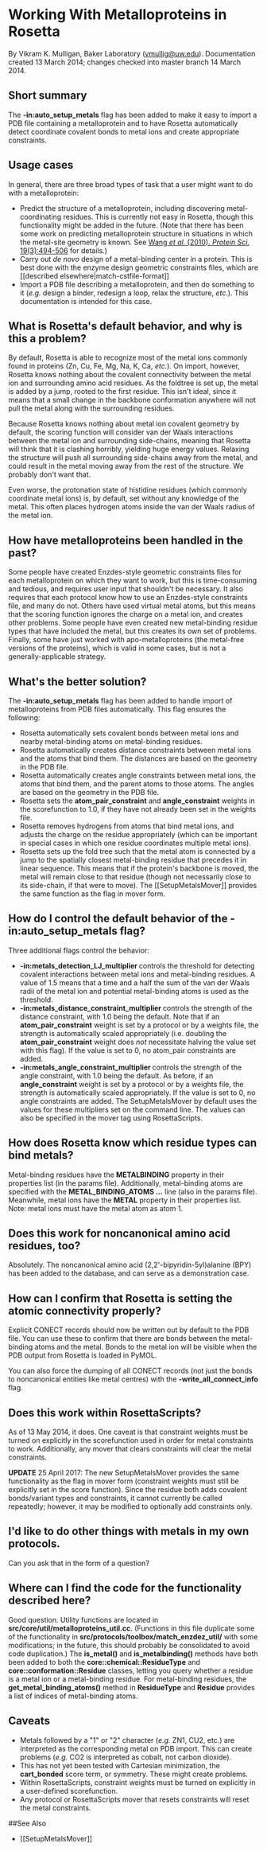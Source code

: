 # Working With Metalloproteins in Rosetta
By Vikram K. Mulligan, Baker Laboratory (vmullig@uw.edu).  Documentation created 13 March 2014; changes checked into master branch 14 March 2014.

## Short summary
The **-in:auto_setup_metals** flag has been added to make it easy to import a PDB file containing a metalloprotein and to have Rosetta automatically detect coordinate covalent bonds to metal ions and create appropriate constraints.

## Usage cases
In general, there are three broad types of task that a user might want to do with a metalloprotein:
* Predict the structure of a metalloprotein, including discovering metal-coordinating residues.  This is currently not easy in Rosetta, though this functionality might be added in the future.  (Note that there has been some work on predicting metalloprotein structure in situations in which the metal-site geometry is known.  See [Wang _et al._ (2010). _Protein Sci._ 19(3):494-506](http://www.ncbi.nlm.nih.gov/pubmed/20054832) for details.)
* Carry out _de novo_ design of a metal-binding center in a protein.  This is best done with the enzyme design geometric constraints files, which are [[described elsewhere|match-cstfile-format]]
* Import a PDB file describing a metalloprotein, and then do something to it (_e.g._ design a binder, redesign a loop, relax the structure, _etc._).  This documentation is intended for this case.

## What is Rosetta's default behavior, and why is this a problem?
By default, Rosetta is able to recognize most of the metal ions commonly found in proteins (Zn, Cu, Fe, Mg, Na, K, Ca, _etc._).  On import, however, Rosetta knows nothing about the covalent connectivity between the metal ion and surrounding amino acid residues.  As the foldtree is set up, the metal is added by a jump, rooted to the first residue.  This isn't ideal, since it means that a small change in the backbone conformation anywhere will not pull the metal along with the surrounding residues.

Because Rosetta knows nothing about metal ion covalent geometry by default, the scoring function will consider van der Waals interactions between the metal ion and surrounding side-chains, meaning that Rosetta will think that it is clashing horribly, yielding huge energy values.  Relaxing the structure will push all surrounding side-chains away from the metal, and could result in the metal moving away from the rest of the structure.  We probably don't want that.

Even worse, the protonation state of histidine residues (which commonly coordinate metal ions) is, by default, set without any knowledge of the metal.  This often places hydrogen atoms inside the van der Waals radius of the metal ion.

## How have metalloproteins been handled in the past?

Some people have created Enzdes-style geometric constraints files for each metalloprotein on which they want to work, but this is time-consuming and tedious, and requires user input that shouldn't be necessary.  It also requires that each protocol know how to use an Enzdes-style constraints file, and many do not.  Others have used virtual metal atoms, but this means that the scoring function ignores the charge on a metal ion, and creates other problems.  Some people have even created new metal-binding residue types that have included the metal, but this creates its own set of problems.  Finally, some have just worked with apo-metalloproteins (the metal-free versions of the proteins), which is valid in some cases, but is not a generally-applicable strategy.

## What's the better solution?

The **-in:auto_setup_metals** flag has been added to handle import of metalloproteins from PDB files automatically.  This flag ensures the following:
* Rosetta automatically sets covalent bonds between metal ions and nearby metal-binding atoms on metal-binding residues.
* Rosetta automatically creates distance constraints between metal ions and the atoms that bind them.  The distances are based on the geometry in the PDB file.
* Rosetta automatically creates angle constraints between metal ions, the atoms that bind them, and the parent atoms to those atoms.  The angles are based on the geometry in the PDB file.
* Rosetta sets the **atom_pair_constraint** and **angle_constraint** weights in the scorefunction to 1.0, if they have not already been set in the weights file.
* Rosetta removes hydrogens from atoms that bind metal ions, and adjusts the charge on the residue appropriately (which can be important in special cases in which one residue coordinates multiple metal ions).
* Rosetta sets up the fold tree such that the metal atom is connected by a jump to the spatially closest metal-binding residue that precedes it in linear sequence.  This means that if the protein's backbone is moved, the metal will remain close to that residue (though not necessarily close to its side-chain, if that were to move).
The [[SetupMetalsMover]] provides the same function as the flag in mover form.
## How do I control the default behavior of the **-in:auto_setup_metals** flag?

Three additional flags control the behavior:
* **-in:metals_detection_LJ_multiplier <value>** controls the threshold for detecting covalent interactions between metal ions and metal-binding residues.  A value of 1.5 means that a time and a half the sum of the van der Waals radii of the metal ion and potential metal-binding atoms is used as the threshold.
* **-in:metals_distance_constraint_multiplier <value>** controls the strength of the distance constraint, with 1.0 being the default.  Note that if an **atom_pair_constraint** weight is set by a protocol or by a weights file, the strength is automatically scaled appropriately (i.e. doubling the **atom_pair_constraint** weight does _not_ necessitate halving the value set with this flag).  If the value is set to 0, no atom_pair constraints are added.
* **-in:metals_angle_constraint_multiplier <value>** controls the strength of the angle constraint, with 1.0 being the default.  As before, if an **angle_constraint** weight is set by a protocol or by a weights file, the strength is automatically scaled appropriately.  If the value is set to 0, no angle constraints are added.
The SetupMetalsMover by default uses the values for these multipliers set on the command line. The values can also be specified in the mover tag using RosettaScripts.
## How does Rosetta know which residue types can bind metals?

Metal-binding residues have the **METALBINDING** property in their properties list (in the params file).  Additionally, metal-binding atoms are specified with the **METAL_BINDING_ATOMS <atomname1> <atomname2> ...** line (also in the params file).  Meanwhile, metal ions have the **METAL** property in their properties list.  Note: metal ions must have the metal atom as atom 1.

## Does this work for noncanonical amino acid residues, too?

Absolutely.  The noncanonical amino acid (2,2'-bipyridin-5yl)alanine (BPY) has been added to the database, and can serve as a demonstration case.

## How can I confirm that Rosetta is setting the atomic connectivity properly?

Explicit CONECT records should now be written out by default to the PDB file.  You can use these to confirm that there are bonds between the metal-binding atoms and the metal.  Bonds to the metal ion will be visible when the PDB output from Rosetta is loaded in PyMOL.

You can also force the dumping of all CONECT records (not just the bonds to noncanonical entities like metal centres) with the **-write_all_connect_info** flag.

## Does this work within RosettaScripts?

As of 13 May 2014, it does.  One caveat is that constraint weights must be turned on explicitly in the scorefunction used in order for metal constraints to work.  Additionally, any mover that clears constraints will clear the metal constraints.

**UPDATE** 25 April 2017: The new SetupMetalsMover provides the same functionality as the flag in mover form (constraint weights must still be explicitly set in the score function). Since the residue both adds covalent bonds/variant types and constraints, it cannot currently be called repeatedly; however, it may be modified to optionally add constraints only.

## I'd like to do other things with metals in my own protocols.

Can you ask that in the form of a question?

## Where can I find the code for the functionality described here?

Good question.  Utility functions are located in **src/core/util/metalloproteins_util.cc**.  (Functions in this file duplicate some of the functionality in **src/protocols/toolbox/match_enzdez_util/** with some modifications; in the future, this should probably be consolidated to avoid code duplication.)  The **is_metal()** and **is_metalbinding()** methods have both been added to both the **core::chemical::ResidueType** and **core::conformation::Residue** classes, letting you query whether a residue is a metal ion or a metal-binding residue.  For metal-binding residues, the **get_metal_binding_atoms()** method in **ResidueType** and **Residue** provides a list of indices of metal-binding atoms.

## Caveats

* Metals followed by a "1" or "2" character (_e.g._ ZN1, CU2, etc.) are interpreted as the corresponding metal on PDB import.  This can create problems (_e.g._ CO2 is interpreted as cobalt, not carbon dioxide).
* This has not yet been tested with Cartesian minimization, the **cart_bonded** score term, or symmetry.  These might create problems.
* Within RosettaScripts, constraint weights must be turned on explicitly in a user-defined scorefunction.
* Any protocol or RosettaScripts mover that resets constraints will reset the metal constraints.

##See Also

* [[SetupMetalsMover]]